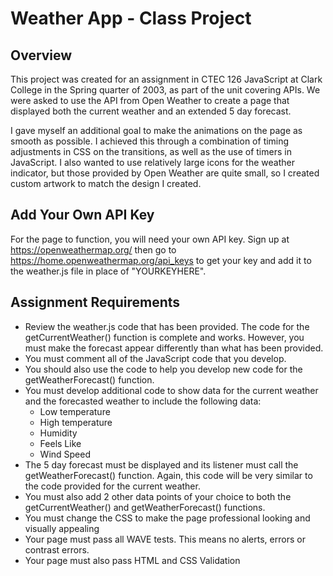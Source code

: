 # Weather App - Class Project

## Overview

This project was created for an assignment in CTEC 126 JavaScript at Clark College in the Spring quarter of 2003, as part of the unit covering APIs. We were asked to use the API from Open Weather to create a page that displayed both the current weather and an extended 5 day forecast.

I gave myself an additional goal to make the animations on the page as smooth as possible. I achieved this through a combination of timing adjustments in CSS on the transitions, as well as the use of timers in JavaScript. I also wanted to use relatively large icons for the weather indicator, but those provided by Open Weather are quite small, so I created custom artwork to match the design I created.

## Add Your Own API Key

For the page to function, you will need your own API key. Sign up at https://openweathermap.org/ then go to https://home.openweathermap.org/api_keys to get your key and add it to the weather.js file in place of "YOURKEYHERE".

## Assignment Requirements

- Review the weather.js code that has been provided. The code for the getCurrentWeather() function is complete and works. However, you must make the forecast appear differently than what has been provided.
- You must comment all of the JavaScript code that you develop.
- You should also use the code to help you develop new code for the getWeatherForecast() function.
- You must develop additional code to show data for the current weather and the forecasted weather to include the following data:
  - Low temperature
  - High temperature
  - Humidity
  - Feels Like
  - Wind Speed
- The 5 day forecast must be displayed and its listener must call the getWeatherForecast() function. Again, this code will be very similar to the code provided for the current weather.
- You must also add 2 other data points of your choice to both the getCurrentWeather() and getWeatherForecast() functions.
- You must change the CSS to make the page professional looking and visually appealing
- Your page must pass all WAVE tests. This means no alerts, errors or contrast errors.
- Your page must also pass HTML and CSS Validation

